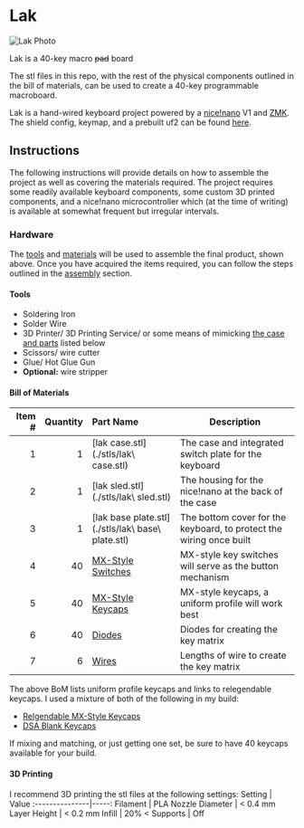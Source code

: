 # Lak
![Lak Photo](images/lak.jpeg)

Lak is a 40-key macro ~~pad~~ board

The stl files in this repo, with the rest of the physical components outlined in the bill of materials, can be used to create a 40-key programmable macroboard.

Lak is a hand-wired keyboard project powered by a [nice!nano](https://nicekeyboards.com/nice-nano) V1 and [ZMK](https://zmk.dev).
The shield config, keymap, and a prebuilt uf2 can be found [here](https://github.com/BrokenFlows/zmk-brokenflows).

## Instructions

The following instructions will provide details on how to assemble the project as well as covering the materials required.
The project requires some readily available keyboard components, some custom 3D printed components, and a nice!nano microcontroller which (at the time of writing) is available at somewhat frequent but irregular intervals.

### Hardware

The [tools](#Tools) and [materials](#Bill-of-Materials) will be used to assemble the final product, shown above. Once you have acquired the items required, you can follow the steps outlined in the [assembly](#Pre-assembly) section.

#### Tools
- Soldering Iron
- Solder Wire
- 3D Printer/ 3D Printing Service/ or some means of mimicking [the case and parts](./stls/) listed below
- Scissors/ wire cutter
- Glue/ Hot Glue Gun
- **Optional:** wire stripper


#### Bill of Materials
Item # | Quantity | Part Name                                                 | Description
------:|---------:|:----------------------------------------------------------|-------------
1      | 1        | [lak case.stl](./stls/lak\ case.stl)                      | The case and integrated switch plate for the keyboard
2      | 1        | [lak sled.stl](./stls/lak\ sled.stl)                      | The housing for the nice!nano at the back of the case
3      | 1        | [lak base plate.stl](./stls/lak\ base\ plate.stl)         | The bottom cover for the keyboard, to protect the wiring once built
4      | 40       | [MX-Style Switches](https://kbdfans.com/collections/gateron-swithes/products/gateron-swtich-3pin-or-5pin?variant=35765200333) | MX-style key switches will serve as the button mechanism
5      | 40       | [MX-Style Keycaps](https://www.adafruit.com/product/5039) | MX-style keycaps, a uniform profile will work best
6      | 40       | [Diodes](https://www.adafruit.com/product/1641)           | Diodes for creating the key matrix
7      | 6        | [Wires](https://www.ebay.ie/itm/232901601951)             | Lengths of wire to create the key matrix

The above BoM lists uniform profile keycaps and links to relegendable keycaps. I used a mixture of both of the following in my build:
- [Relgendable MX-Style Keycaps](https://www.adafruit.com/product/5039)
- [DSA Blank Keycaps](https://kbdfans.com/collections/dsa-profile/products/dsa-blank-keycaps-1u-10pcs)

If mixing and matching, or just getting one set, be sure to have 40 keycaps available for your build.

#### 3D Printing
I recommend 3D printing the stl files at the following settings:
Setting         | Value
:---------------|-----:
Filament        | PLA
Nozzle Diameter | < 0.4 mm
Layer Height    | < 0.2 mm
Infill          | 20% <
Supports        | Off


